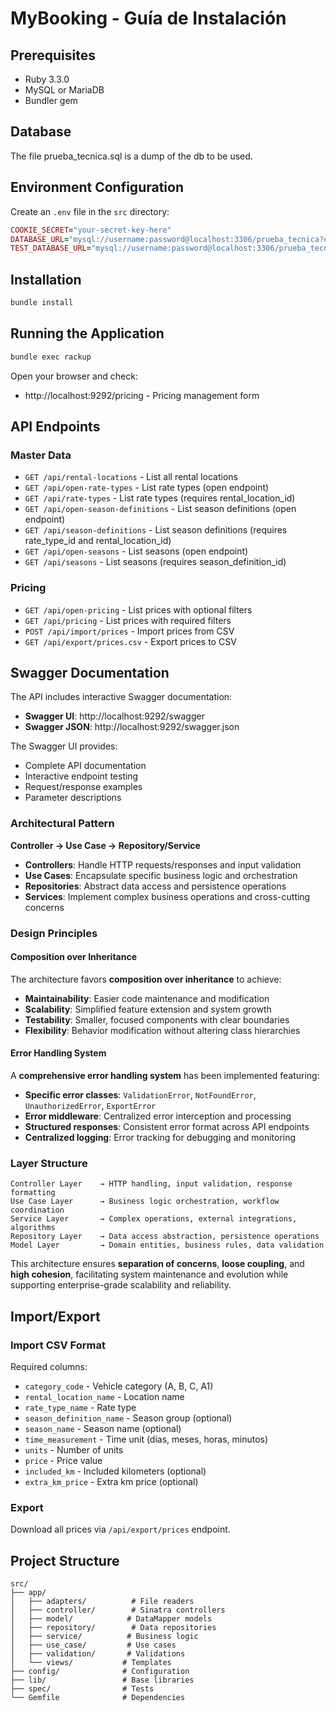 # MyBooking - Guía de Instalación

## Prerequisites

- Ruby 3.3.0
- MySQL or MariaDB
- Bundler gem

## Database

The file prueba_tecnica.sql is a dump of the db to be used.

## Environment Configuration

Create an `.env` file in the `src` directory:

```ruby
COOKIE_SECRET="your-secret-key-here"
DATABASE_URL="mysql://username:password@localhost:3306/prueba_tecnica?encoding=UTF-8-MB4"
TEST_DATABASE_URL="mysql://username:password@localhost:3306/prueba_tecnica_test?encoding=UTF-8-MB4"
```

## Installation

```bash
bundle install
```

## Running the Application

```bash
bundle exec rackup
```

Open your browser and check:

- http://localhost:9292/pricing - Pricing management form

## API Endpoints

### Master Data
- `GET /api/rental-locations` - List all rental locations
- `GET /api/open-rate-types` - List rate types (open endpoint)
- `GET /api/rate-types` - List rate types (requires rental_location_id)
- `GET /api/open-season-definitions` - List season definitions (open endpoint)
- `GET /api/season-definitions` - List season definitions (requires rate_type_id and rental_location_id)
- `GET /api/open-seasons` - List seasons (open endpoint)
- `GET /api/seasons` - List seasons (requires season_definition_id)

### Pricing
- `GET /api/open-pricing` - List prices with optional filters
- `GET /api/pricing` - List prices with required filters
- `POST /api/import/prices` - Import prices from CSV
- `GET /api/export/prices.csv` - Export prices to CSV

## Swagger Documentation

The API includes interactive Swagger documentation:

- **Swagger UI**: http://localhost:9292/swagger
- **Swagger JSON**: http://localhost:9292/swagger.json

The Swagger UI provides:
- Complete API documentation
- Interactive endpoint testing
- Request/response examples
- Parameter descriptions

### Architectural Pattern

**Controller → Use Case → Repository/Service**

- **Controllers**: Handle HTTP requests/responses and input validation
- **Use Cases**: Encapsulate specific business logic and orchestration
- **Repositories**: Abstract data access and persistence operations
- **Services**: Implement complex business operations and cross-cutting concerns

### Design Principles

#### Composition over Inheritance
The architecture favors **composition over inheritance** to achieve:
- **Maintainability**: Easier code maintenance and modification
- **Scalability**: Simplified feature extension and system growth
- **Testability**: Smaller, focused components with clear boundaries
- **Flexibility**: Behavior modification without altering class hierarchies

#### Error Handling System
A **comprehensive error handling system** has been implemented featuring:
- **Specific error classes**: `ValidationError`, `NotFoundError`, `UnauthorizedError`, `ExportError`
- **Error middleware**: Centralized error interception and processing
- **Structured responses**: Consistent error format across API endpoints
- **Centralized logging**: Error tracking for debugging and monitoring

### Layer Structure

```
Controller Layer    → HTTP handling, input validation, response formatting
Use Case Layer      → Business logic orchestration, workflow coordination
Service Layer       → Complex operations, external integrations, algorithms
Repository Layer    → Data access abstraction, persistence operations
Model Layer         → Domain entities, business rules, data validation
```

This architecture ensures **separation of concerns**, **loose coupling**, and **high cohesion**, facilitating system maintenance and evolution while supporting enterprise-grade scalability and reliability.

## Import/Export

### Import CSV Format

Required columns:
- `category_code` - Vehicle category (A, B, C, A1)
- `rental_location_name` - Location name
- `rate_type_name` - Rate type
- `season_definition_name` - Season group (optional)
- `season_name` - Season name (optional)
- `time_measurement` - Time unit (días, meses, horas, minutos)
- `units` - Number of units
- `price` - Price value
- `included_km` - Included kilometers (optional)
- `extra_km_price` - Extra km price (optional)

### Export

Download all prices via `/api/export/prices` endpoint.

## Project Structure

```
src/
├── app/
│   ├── adapters/          # File readers
│   ├── controller/        # Sinatra controllers
│   ├── model/            # DataMapper models
│   ├── repository/        # Data repositories
│   ├── service/          # Business logic
│   ├── use_case/         # Use cases
│   ├── validation/       # Validations
│   └── views/           # Templates
├── config/              # Configuration
├── lib/                 # Base libraries
├── spec/                # Tests
└── Gemfile              # Dependencies
```
